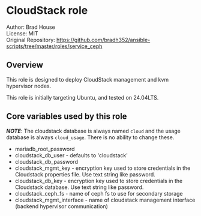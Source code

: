 # CloudStack role

Author: Brad House<br/>
License: MIT<br/>
Original Repository: https://github.com/bradh352/ansible-scripts/tree/master/roles/service_ceph

## Overview

This role is designed to deploy CloudStack management and kvm hypervisor nodes.

This role is initially targeting Ubuntu, and tested on 24.04LTS.

## Core variables used by this role

***NOTE***: The cloudstack database is always named `cloud` and the usage
database is always `cloud_usage`.  There is no ability to change these.

- mariadb_root_password
- cloudstack_db_user - defaults to 'cloudstack'
- cloudstack_db_password
- cloudstack_mgmt_key - encryption key used to store credentials in the Cloudstack properties file. Use text string like password.
- cloudstack_db_key - encryption key used to store credentials in the Cloudstack database. Use text string like password.
- cloudstack_ceph_fs - name of ceph fs to use for secondary storage
- cloudstack_mgmt_interface - name of cloudstack management interface (backend hypervisor communication)
